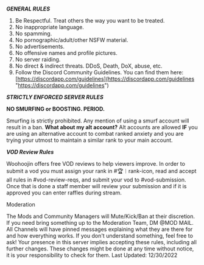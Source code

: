 ***GENERAL RULES***

1. Be Respectful. Treat others the way you want to be treated.
2. No inappropriate language. 
3. No spamming. 
4. No pornographic/adult/other NSFW material. 
5. No advertisements. 
6. No offensive names and profile pictures. 
7. No server raiding. 
8. No direct & indirect threats. DDoS, Death, DoX, abuse, etc. 
9. Follow the Discord Community Guidelines. You can find them here: [https://discordapp.com/guidelines](https://discordapp.com/guidelines "https://discordapp.com/guidelines")

 
 ***STRICTLY ENFORCED SERVER RULES***
   

**NO SMURFING or BOOSTING. PERIOD.**

Smurfing is strictly prohibited. Any mention of using a smurf account will result in a ban. **What about my alt account?** Alt accounts are allowed **IF** you are using an alternative account to combat ranked anxiety and you are trying your utmost to maintain a similar rank to your main account.


***VOD Review Rules***

Woohoojin offers free VOD reviews to help viewers improve. In order to submit a vod you must assign your rank in #🏆︱rank-icon, read and accept all rules in #vod-review-reqs, and submit your vod to #vod-submission. Once that is done a staff member will review your submission and if it is approved you can enter raffles during stream.


Moderation

  The Mods and Community Managers will Mute/Kick/Ban at their discretion. If you need bring something up to the Moderation Team, DM @MOD MAIL. All Channels will have pinned messages explaining what they are there for and how everything works. If you don't understand something, feel free to ask! Your presence in this server implies accepting these rules, including all further changes. These changes might be done at any time without notice, it is your responsibility to check for them. Last Updated: 12/30/2022